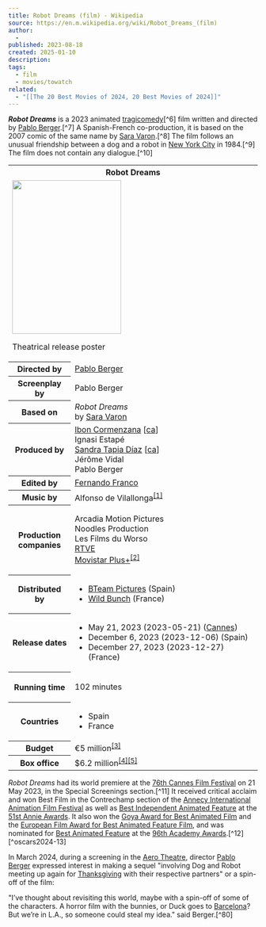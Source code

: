 ```yaml
---
title: Robot Dreams (film) - Wikipedia
source: https://en.m.wikipedia.org/wiki/Robot_Dreams_(film)
author:
  - 
published: 2023-08-18
created: 2025-01-10
description: 
tags:
  - film
  - movies/towatch
related:
  - "[[The 20 Best Movies of 2024, 20 Best Movies of 2024]]"
---
```

***Robot Dreams*** is a 2023 animated [tragicomedy](https://en.m.wikipedia.org/wiki/Tragicomedy "Tragicomedy")[^6] film written and directed by [Pablo Berger](https://en.m.wikipedia.org/wiki/Pablo_Berger "Pablo Berger").[^7] A Spanish-French co-production, it is based on the 2007 comic of the same name by [Sara Varon](https://en.m.wikipedia.org/wiki/Sara_Varon "Sara Varon").[^8] The film follows an unusual friendship between a dog and a robot in [New York City](https://en.m.wikipedia.org/wiki/New_York_City "New York City") in 1984.[^9] The film does not contain any dialogue.[^10]

<table><tbody><tr><th colspan="2">Robot Dreams</th></tr><tr><td colspan="2"><span><a href="https://en.m.wikipedia.org/wiki/File:Robot_Dreams_(film)_poster.jpg"><img src="https://upload.wikimedia.org/wikipedia/en/thumb/a/ac/Robot_Dreams_%28film%29_poster.jpg/220px-Robot_Dreams_%28film%29_poster.jpg" width="220" height="310"></a></span><p>Theatrical release poster</p></td></tr><tr><th scope="row">Directed by</th><td><a href="https://en.m.wikipedia.org/wiki/Pablo_Berger">Pablo Berger</a></td></tr><tr><th scope="row">Screenplay by</th><td>Pablo Berger</td></tr><tr><th scope="row">Based on</th><td><i>Robot Dreams</i><br>by <a href="https://en.m.wikipedia.org/wiki/Sara_Varon">Sara Varon</a></td></tr><tr><th scope="row">Produced by</th><td><a href="https://en.m.wikipedia.org/w/index.php?title=Ibon_Cormenzana&amp;action=edit&amp;redlink=1">Ibon Cormenzana</a><span>&nbsp;[<a href="https://ca.wikipedia.org/wiki/Ibon_Cormenzana">ca</a>]</span><br>Ignasi Estapé<br><a href="https://en.m.wikipedia.org/w/index.php?title=Sandra_Tapia_D%C3%ADaz&amp;action=edit&amp;redlink=1">Sandra Tapia Díaz</a><span>&nbsp;[<a href="https://ca.wikipedia.org/wiki/Sandra_Tapia_D%C3%ADaz">ca</a>]</span><br>Jérôme Vidal<br>Pablo Berger</td></tr><tr><th scope="row">Edited by</th><td><a href="https://en.m.wikipedia.org/wiki/Fernando_Franco">Fernando Franco</a></td></tr><tr><th scope="row">Music by</th><td>Alfonso de Vilallonga<sup><a href="https://en.m.wikipedia.org/wiki/#cite_note-1"><span>[</span>1<span>]</span></a></sup></td></tr><tr><th scope="row"><p>Production<br>companies</p></th><td><p>Arcadia Motion Pictures<br>Noodles Production<br>Les Films du Worso<br><a href="https://en.m.wikipedia.org/wiki/RTVE">RTVE</a><br><a href="https://en.m.wikipedia.org/wiki/Movistar_Plus%2B">Movistar Plus+</a><sup><a href="https://en.m.wikipedia.org/wiki/#cite_note-2"><span>[</span>2<span>]</span></a></sup></p></td></tr><tr><th scope="row">Distributed by</th><td><div><ul><li><a href="https://en.m.wikipedia.org/wiki/BTeam_Pictures">BTeam Pictures</a> (Spain)</li><li><a href="https://en.m.wikipedia.org/wiki/Wild_Bunch_(company)">Wild Bunch</a> (France)</li></ul></div></td></tr><tr><th scope="row"><p>Release dates</p></th><td><div><ul><li>May&nbsp;21,&nbsp;2023<span>&nbsp;(<span>2023-05-21</span>)</span> (<a href="https://en.m.wikipedia.org/wiki/2023_Cannes_Film_Festival">Cannes</a>)</li><li>December&nbsp;6,&nbsp;2023<span>&nbsp;(<span>2023-12-06</span>)</span> (Spain)</li><li>December&nbsp;27,&nbsp;2023<span>&nbsp;(<span>2023-12-27</span>)</span> (France)</li></ul></div></td></tr><tr><th scope="row"><p>Running time</p></th><td>102 minutes</td></tr><tr><th scope="row">Countries</th><td><div><ul><li>Spain</li><li>France</li></ul></div></td></tr><tr><th scope="row">Budget</th><td>€5 million<sup><a href="https://en.m.wikipedia.org/wiki/#cite_note-3"><span>[</span>3<span>]</span></a></sup></td></tr><tr><th scope="row">Box office</th><td>$6.2 million<sup><a href="https://en.m.wikipedia.org/wiki/#cite_note-4"><span>[</span>4<span>]</span></a></sup><sup><a href="https://en.m.wikipedia.org/wiki/#cite_note-5"><span>[</span>5<span>]</span></a></sup></td></tr></tbody></table>

*Robot Dreams* had its world premiere at the [76th Cannes Film Festival](https://en.m.wikipedia.org/wiki/2023_Cannes_Film_Festival "2023 Cannes Film Festival") on 21 May 2023, in the Special Screenings section.[^11] It received critical acclaim and won Best Film in the Contrechamp section of the [Annecy International Animation Film Festival](https://en.m.wikipedia.org/wiki/Annecy_International_Animation_Film_Festival "Annecy International Animation Film Festival") as well as [Best Independent Animated Feature](https://en.m.wikipedia.org/wiki/Annie_Award_for_Best_Animated_Feature_-_Independent "Annie Award for Best Animated Feature - Independent") at the [51st Annie Awards](https://en.m.wikipedia.org/wiki/51st_Annie_Awards "51st Annie Awards"). It also won the [Goya Award for Best Animated Film](https://en.m.wikipedia.org/wiki/Goya_Award_for_Best_Animated_Film "Goya Award for Best Animated Film") and the [European Film Award for Best Animated Feature Film](https://en.m.wikipedia.org/wiki/European_Film_Award_for_Best_Animated_Feature_Film "European Film Award for Best Animated Feature Film"), and was nominated for [Best Animated Feature](https://en.m.wikipedia.org/wiki/Academy_Award_for_Best_Animated_Feature "Academy Award for Best Animated Feature") at the [96th Academy Awards](https://en.m.wikipedia.org/wiki/96th_Academy_Awards "96th Academy Awards").[^12][^oscars2024-13]

In March 2024, during a screening in the [Aero Theatre](https://en.m.wikipedia.org/wiki/Aero_Theatre "Aero Theatre"), director [Pablo Berger](https://en.m.wikipedia.org/wiki/Pablo_Berger "Pablo Berger") expressed interest in making a sequel "involving Dog and Robot meeting up again for [Thanksgiving](https://en.m.wikipedia.org/wiki/Thanksgiving_\(United_States\) "Thanksgiving (United States)") with their respective partners" or a spin-off of the film:

"I’ve thought about revisiting this world, maybe with a spin-off of some of the characters. A horror film with the bunnies, or Duck goes to [Barcelona](https://en.m.wikipedia.org/wiki/Barcelona "Barcelona")? But we’re in L.A., so someone could steal my idea." said Berger.[^80]
